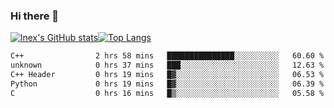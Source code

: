 ### Hi there 👋
[![lnex's GitHub stats](https://github-readme-stats.vercel.app/api?username=lnexenl&count_private=true&show_icons=true)](https://github.com/anuraghazra/github-readme-stats)[![Top Langs](https://github-readme-stats.vercel.app/api/top-langs/?username=lnexenl&layout=compact&langs_count=8&exclude_repo=32-bit-MIPS-CPU)](https://github.com/anuraghazra/github-readme-stats)

<!--START_SECTION:waka-->

```txt
C++                2 hrs 58 mins   ███████████████░░░░░░░░░░   60.60 %
unknown            0 hrs 37 mins   ███░░░░░░░░░░░░░░░░░░░░░░   12.63 %
C++ Header         0 hrs 19 mins   █▓░░░░░░░░░░░░░░░░░░░░░░░   06.53 %
Python             0 hrs 19 mins   █▓░░░░░░░░░░░░░░░░░░░░░░░   06.39 %
C                  0 hrs 16 mins   █▒░░░░░░░░░░░░░░░░░░░░░░░   05.58 %
```

<!--END_SECTION:waka-->
